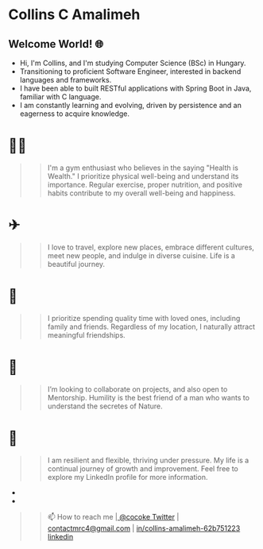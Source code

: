 # Collins C Amalimeh

## Welcome World! 🌐

>>>>
- Hi, I'm Collins, and I'm studying Computer Science (BSc) in Hungary. 
- Transitioning to proficient Software Engineer, interested in backend languages and frameworks. 
- I have been able to built RESTful applications with Spring Boot in Java, familiar with C language.
- I am constantly learning and evolving, driven by persistence and an eagerness to acquire knowledge.
>>>>

# 🏋🏽️‍
>> I'm a gym enthusiast who believes in the saying "Health is Wealth." I prioritize physical well-being and understand its importance. Regular exercise, proper nutrition, and positive habits contribute to my overall well-being and happiness.

# ✈
>> I love to travel, explore new places, embrace different cultures, meet new people, and indulge in diverse cuisine. Life is a beautiful journey.
# 🏡
>> I prioritize spending quality time with loved ones, including family and friends. Regardless of my location, I naturally attract meaningful friendships.

# 💞️ 
>> I’m looking to collaborate on projects, and also open to Mentorship. Humility is the best friend of a man who wants to understand the secretes of Nature.

# 🦁
>> I am resilient and flexible, thriving under pressure. My life is a continual journey of growth and improvement. Feel free to explore my LinkedIn profile for more information.
-
-
>> 📫 How to reach me |[ @cocoke Twitter](https://twitter.com/co_kode) | contactmrc4@gmail.com | [in/collins-amalimeh-62b751223 linkedin](https://www.linkedin.com/in/collins-amalimeh-62b751223/)

<!---
Cokode/Cokode is a ✨ special ✨ repository because its `README.md` (this file) appears on your GitHub profile.
You can click the Preview link to take a look at your changes.
--->
